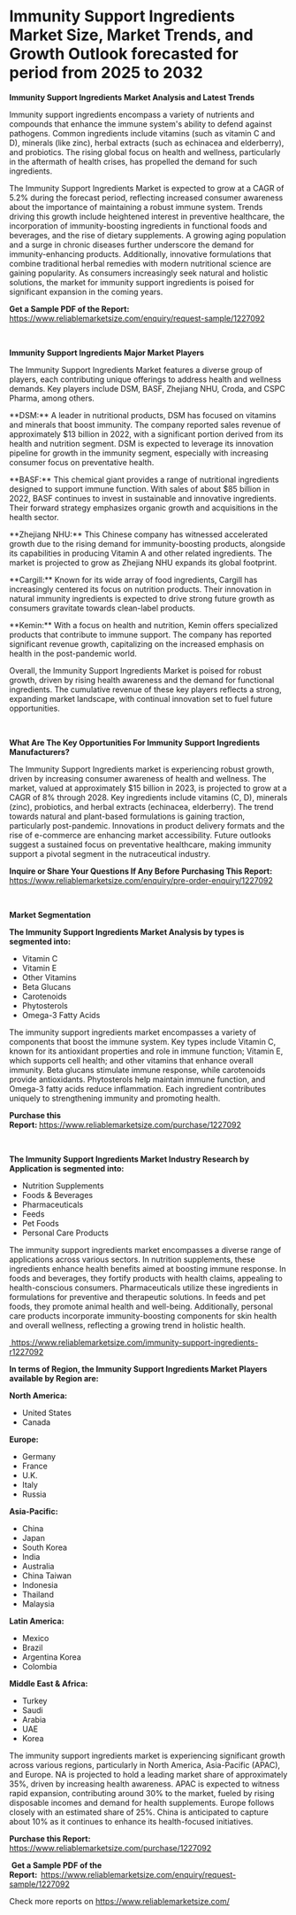 <p><h1>Immunity Support Ingredients Market Size, Market Trends, and Growth Outlook forecasted for period from 2025 to 2032</h1></p><p><strong>Immunity Support Ingredients Market Analysis and Latest Trends</strong></p>
<p><p>Immunity support ingredients encompass a variety of nutrients and compounds that enhance the immune system's ability to defend against pathogens. Common ingredients include vitamins (such as vitamin C and D), minerals (like zinc), herbal extracts (such as echinacea and elderberry), and probiotics. The rising global focus on health and wellness, particularly in the aftermath of health crises, has propelled the demand for such ingredients.</p><p>The Immunity Support Ingredients Market is expected to grow at a CAGR of 5.2% during the forecast period, reflecting increased consumer awareness about the importance of maintaining a robust immune system. Trends driving this growth include heightened interest in preventive healthcare, the incorporation of immunity-boosting ingredients in functional foods and beverages, and the rise of dietary supplements. A growing aging population and a surge in chronic diseases further underscore the demand for immunity-enhancing products. Additionally, innovative formulations that combine traditional herbal remedies with modern nutritional science are gaining popularity. As consumers increasingly seek natural and holistic solutions, the market for immunity support ingredients is poised for significant expansion in the coming years.</p></p>
<p><strong>Get a Sample PDF of the Report:&nbsp;</strong> <a href="https://www.reliablemarketsize.com/enquiry/request-sample/1227092?utm_campaign=3321&utm_medium=2&utm_source=Github&utm_content=ia&utm_term=25032025&utm_id=immunity-support-ingredients">https://www.reliablemarketsize.com/enquiry/request-sample/1227092</a></p>
<p>&nbsp;</p>
<p><strong>Immunity Support Ingredients Major Market Players</strong></p>
<p><p>The Immunity Support Ingredients Market features a diverse group of players, each contributing unique offerings to address health and wellness demands. Key players include DSM, BASF, Zhejiang NHU, Croda, and CSPC Pharma, among others.</p><p>**DSM:** A leader in nutritional products, DSM has focused on vitamins and minerals that boost immunity. The company reported sales revenue of approximately $13 billion in 2022, with a significant portion derived from its health and nutrition segment. DSM is expected to leverage its innovation pipeline for growth in the immunity segment, especially with increasing consumer focus on preventative health.</p><p>**BASF:** This chemical giant provides a range of nutritional ingredients designed to support immune function. With sales of about $85 billion in 2022, BASF continues to invest in sustainable and innovative ingredients. Their forward strategy emphasizes organic growth and acquisitions in the health sector.</p><p>**Zhejiang NHU:** This Chinese company has witnessed accelerated growth due to the rising demand for immunity-boosting products, alongside its capabilities in producing Vitamin A and other related ingredients. The market is projected to grow as Zhejiang NHU expands its global footprint.</p><p>**Cargill:** Known for its wide array of food ingredients, Cargill has increasingly centered its focus on nutrition products. Their innovation in natural immunity ingredients is expected to drive strong future growth as consumers gravitate towards clean-label products.</p><p>**Kemin:** With a focus on health and nutrition, Kemin offers specialized products that contribute to immune support. The company has reported significant revenue growth, capitalizing on the increased emphasis on health in the post-pandemic world.</p><p>Overall, the Immunity Support Ingredients Market is poised for robust growth, driven by rising health awareness and the demand for functional ingredients. The cumulative revenue of these key players reflects a strong, expanding market landscape, with continual innovation set to fuel future opportunities.</p></p>
<p>&nbsp;</p>
<p><strong>What Are The Key Opportunities For Immunity Support Ingredients Manufacturers?</strong></p>
<p><p>The Immunity Support Ingredients market is experiencing robust growth, driven by increasing consumer awareness of health and wellness. The market, valued at approximately $15 billion in 2023, is projected to grow at a CAGR of 8% through 2028. Key ingredients include vitamins (C, D), minerals (zinc), probiotics, and herbal extracts (echinacea, elderberry). The trend towards natural and plant-based formulations is gaining traction, particularly post-pandemic. Innovations in product delivery formats and the rise of e-commerce are enhancing market accessibility. Future outlooks suggest a sustained focus on preventative healthcare, making immunity support a pivotal segment in the nutraceutical industry.</p></p>
<p><strong>Inquire or Share Your Questions If Any Before Purchasing This Report:</strong> <a href="https://www.reliablemarketsize.com/enquiry/pre-order-enquiry/1227092?utm_campaign=3321&utm_medium=2&utm_source=Github&utm_content=ia&utm_term=25032025&utm_id=immunity-support-ingredients">https://www.reliablemarketsize.com/enquiry/pre-order-enquiry/1227092</a></p>
<p>&nbsp;</p>
<p><strong>Market Segmentation</strong></p>
<p><strong>The Immunity Support Ingredients Market Analysis by types is segmented into:</strong></p>
<p><ul><li>Vitamin C</li><li>Vitamin E</li><li>Other Vitamins</li><li>Beta Glucans</li><li>Carotenoids</li><li>Phytosterols</li><li>Omega-3 Fatty Acids</li></ul></p>
<p><p>The immunity support ingredients market encompasses a variety of components that boost the immune system. Key types include Vitamin C, known for its antioxidant properties and role in immune function; Vitamin E, which supports cell health; and other vitamins that enhance overall immunity. Beta glucans stimulate immune response, while carotenoids provide antioxidants. Phytosterols help maintain immune function, and Omega-3 fatty acids reduce inflammation. Each ingredient contributes uniquely to strengthening immunity and promoting health.</p></p>
<p><strong>Purchase this Report:&nbsp;</strong><a href="https://www.reliablemarketsize.com/purchase/1227092?utm_campaign=3321&utm_medium=2&utm_source=Github&utm_content=ia&utm_term=25032025&utm_id=immunity-support-ingredients">https://www.reliablemarketsize.com/purchase/1227092</a></p>
<p>&nbsp;</p>
<p><strong>The Immunity Support Ingredients Market Industry Research by Application is segmented into:</strong></p>
<p><ul><li>Nutrition Supplements</li><li>Foods & Beverages</li><li>Pharmaceuticals</li><li>Feeds</li><li>Pet Foods</li><li>Personal Care Products</li></ul></p>
<p><p>The immunity support ingredients market encompasses a diverse range of applications across various sectors. In nutrition supplements, these ingredients enhance health benefits aimed at boosting immune response. In foods and beverages, they fortify products with health claims, appealing to health-conscious consumers. Pharmaceuticals utilize these ingredients in formulations for preventive and therapeutic solutions. In feeds and pet foods, they promote animal health and well-being. Additionally, personal care products incorporate immunity-boosting components for skin health and overall wellness, reflecting a growing trend in holistic health.</p></p>
<p><a href="https://www.reliablemarketsize.com/immunity-support-ingredients-r1227092?utm_campaign=3321&utm_medium=2&utm_source=Github&utm_content=ia&utm_term=25032025&utm_id=immunity-support-ingredients">&nbsp;https://www.reliablemarketsize.com/immunity-support-ingredients-r1227092</a></p>
<p><strong>In terms of Region, the Immunity Support Ingredients Market Players available by Region are:</strong></p>
<p>
    <p> <strong> North America: </strong>
        <ul>
            <li>United States</li>
            <li>Canada</li>
        </ul>
        </p> 
    <p> <strong> Europe: </strong>
        <ul>
            <li>Germany</li>
            <li>France</li>
            <li>U.K.</li>
            <li>Italy</li>
            <li>Russia</li>
        </ul>
        </p> 
    <p> <strong> Asia-Pacific: </strong>
        <ul>
            <li>China</li>
            <li>Japan</li>
            <li>South Korea</li>
            <li>India</li>
            <li>Australia</li>
            <li>China Taiwan</li>
            <li>Indonesia</li>
            <li>Thailand</li>
            <li>Malaysia</li>
        </ul>
        </p> 
    <p> <strong> Latin America: </strong>
        <ul>
            <li>Mexico</li>
            <li>Brazil</li>
            <li>Argentina Korea</li>
            <li>Colombia</li>
        </ul>
        </p> 
    <p> <strong> Middle East & Africa: </strong>
        <ul>
            <li>Turkey</li>
            <li>Saudi</li>
            <li>Arabia</li>
            <li>UAE</li>
            <li>Korea</li>
        </ul>
    </p>
    </p>
<p><p>The immunity support ingredients market is experiencing significant growth across various regions, particularly in North America, Asia-Pacific (APAC), and Europe. NA is projected to hold a leading market share of approximately 35%, driven by increasing health awareness. APAC is expected to witness rapid expansion, contributing around 30% to the market, fueled by rising disposable incomes and demand for health supplements. Europe follows closely with an estimated share of 25%. China is anticipated to capture about 10% as it continues to enhance its health-focused initiatives.</p></p>
<p><strong>Purchase this Report: </strong><a href="https://www.reliablemarketsize.com/purchase/1227092?utm_campaign=3321&utm_medium=2&utm_source=Github&utm_content=ia&utm_term=25032025&utm_id=immunity-support-ingredients">https://www.reliablemarketsize.com/purchase/1227092</a></p>
<p>&nbsp;<strong>Get a Sample PDF of the Report:&nbsp;&nbsp;</strong><a href="https://www.reliablemarketsize.com/enquiry/request-sample/1227092?utm_campaign=3321&utm_medium=2&utm_source=Github&utm_content=ia&utm_term=25032025&utm_id=immunity-support-ingredients">https://www.reliablemarketsize.com/enquiry/request-sample/1227092</a></p>
<p><strong></strong></p>
<p>Check more reports on <a href="https://www.reliablemarketsize.com/?utm_campaign=3321&utm_medium=2&utm_source=Github&utm_content=ia&utm_term=25032025&utm_id=immunity-support-ingredients">https://www.reliablemarketsize.com/</a></p>